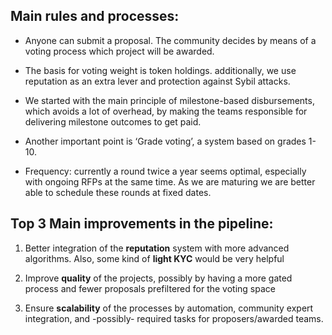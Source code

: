 ## **Main rules and processes**: 

- Anyone can submit a proposal. The community decides by means of a voting process which project will be awarded. 

- The basis for voting weight is token holdings. additionally, we use reputation as an extra lever and protection against Sybil attacks. 

- We started with the main principle of milestone-based disbursements, which avoids a lot of overhead, by making the teams responsible for delivering milestone outcomes to get paid. 

- Another important point is ‘Grade voting’, a system based on grades 1-10. 

- Frequency: currently a round twice a year seems optimal, especially with ongoing RFPs at the same time. As we are maturing we are better able to schedule these rounds at fixed dates.

## **Top 3 Main improvements in the pipeline**:

1. Better integration of the **reputation** system with more advanced algorithms. Also, some kind of **light KYC** would be very helpful

2. Improve **quality** of the projects, possibly by having a more gated process and fewer proposals prefiltered for the voting space

3. Ensure **scalability** of the processes by automation, community expert integration, and -possibly- required tasks for proposers/awarded teams. 
